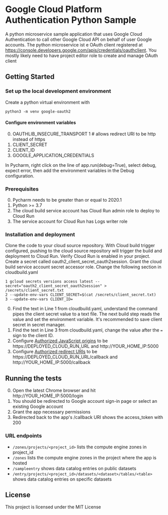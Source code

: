 # Google Cloud Platform Authentication Python Sample  

A python microservice sample application that uses Google Cloud Authentication to call other Google 
Cloud API on behalf of user Google accounts. The python microservice ist e OAuth client registered at 
https://console.developers.google.com/apis/credentials/oauthclient. You mostly likely need to have  project
editor role to create and manage OAuth client

## Getting Started

### Set up the local development environment

Create a python virtual environment with

`python3 -m venv google-oauth2`

#### Configure environment variables  

0. OAUTHLIB_INSECURE_TRANSPORT 1 # allows redirect URI to be http instead of https
0. CLIENT_SECRET
0. CLIENT_ID
0. GOOGLE_APPLICATION_CREDENTIALS

In Pycharm, right click on the line of app.run(debug=True), select debug, expect error,
then add the environment variables in the Debug configuration.

### Prerequisites

0. Pycharm needs to be greater than or equal to  2020.1
0. Python >= 3.7
0. The cloud build service account has Cloud Run admin role to deploy to Cloud Run
0. The service account for Cloud Run has Logs writer role

### Installation and deployment
Clone the code to your cloud source repository. With Cloud build trigger
configured, pushing to the cloud source repository will trigger the
build and deployment to Cloud Run. Verify Cloud Run is enabled in your
project. Create a secret called oauth2_client_secret_oauth2session. Grant the cloud build service account
secret accessor role. Change the following section in cloudbuild.yaml

```
1 gcloud secrets versions access latest --secret="oauth2_client_secret_oauth2session" > /secrets/client_secret.txt
2 --update-env-vars CLIENT_SECRET=$(cat /secrets/client_secret.txt)
3 --update-env-vars CLIENT_ID=
```

0. Find the text in Line 1 from cloudbuild.yaml, understand the command pipes the client secret value to
a text file. The next build step reads the value and set the environment variable.
It's recommended to save client secret in secret manager.
0. Find the text in Line 3 from cloudbuild.yaml, change the value after the `=` sign to the client ID. 
0. Configure [Authorized JavaScript origins](https://console.developers.google.com/apis/credentials)
 to be https://DEPLOYED_CLOUD_RUN_URL and http://YOUR_HOME_IP:5000
0. Configure [Authorized redirect URIs](https://console.developers.google.com/apis/credentials)
 to be https://DEPLOYED_CLOUD_RUN_URL/callback and http://YOUR_HOME_IP:5000/callback

## Running the tests
0. Open the latest Chrome browser and hit http://YOUR_HOME_IP:5000/login
0. You should be redirected to Google account sign-in page or select an existing Google account
0. Grant the app necessary permissions
0. Redirected back to the app's /callback URI shows the access_token with 200 

### URL endpoints
- `/zones/projects/<project_id>` lists the compute engine zones in project_id
- `/zones` lists the compute engine zones in the project where the app is hosted
- `/sampleentry` shows data catalog entries on public datasets
- `/entry/projects/<project_id>/datasets/<dataset>/tables/<table>` shows data catalog entries on specific datasets 

## License

This project is licensed under the MIT License
